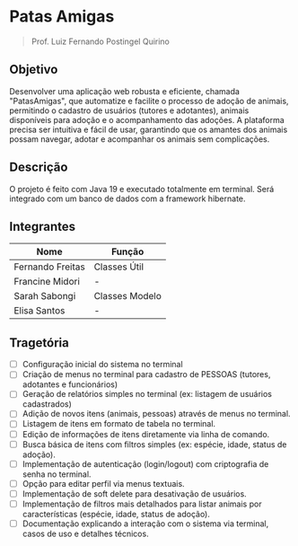 # Patas Amigas

> Prof. Luiz Fernando Postingel Quirino

## Objetivo

Desenvolver uma aplicação web robusta e eficiente, chamada "PatasAmigas", que automatize e facilite o processo de adoção de animais, permitindo o cadastro de usuários (tutores e adotantes), animais disponíveis para adoção e o acompanhamento das adoções. A plataforma precisa ser intuitiva e fácil de usar, garantindo que os amantes dos animais possam navegar, adotar e acompanhar os animais sem complicações.

## Descrição

O projeto é feito com Java 19 e executado totalmente em terminal. Será integrado com um banco de dados com a framework hibernate.

## Integrantes

| Nome             | Função         |
| ---------------- | -------------- |
| Fernando Freitas | Classes Útil   |
| Francine Midori  | -              |
| Sarah Sabongi    | Classes Modelo |
| Elisa Santos     | -              |

## Tragetória

- [ ] Configuração inicial do sistema no terminal
- [ ] Criação de menus no terminal para cadastro de PESSOAS (tutores, adotantes e funcionários)
- [ ] Geração de relatórios simples no terminal (ex: listagem de usuários cadastrados)
- [ ] Adição de novos itens (animais, pessoas) através de menus no terminal.
- [ ] Listagem de itens em formato de tabela no terminal.
- [ ] Edição de informações de itens diretamente via linha de comando.
- [ ] Busca básica de itens com filtros simples (ex: espécie, idade, status de adoção).
- [ ] Implementação de autenticação (login/logout) com criptografia de senha no terminal.
- [ ] Opção para editar perfil via menus textuais.
- [ ] Implementação de soft delete para desativação de usuários.
- [ ] Implementação de filtros mais detalhados para listar animais por características (espécie, idade,
status de adoção).
- [ ] Documentação explicando a interação com o sistema via terminal, casos de uso e detalhes técnicos.